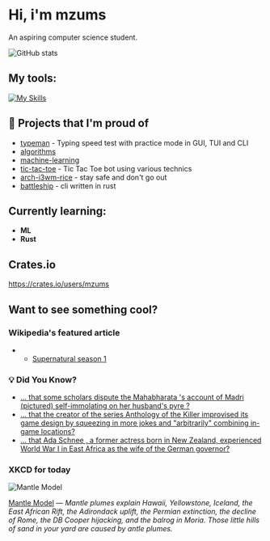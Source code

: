 # Hi, i'm mzums
An aspiring computer science student.  

![GitHub stats](https://github-readme-stats.vercel.app/api?username=mzums&show_icons=true&include_all_commits=true&theme=radical)

## My tools:
  
[![My Skills](https://skillicons.dev/icons?i=rust,python,pytorch,cpp,github,linux,arch,flutter&theme=dark)](https://skillicons.dev)

## 📌 Projects that I'm proud of
<!--PINNED:START-->
- [typeman](https://github.com/mzums/typeman) -  Typing speed test with practice mode in GUI, TUI and CLI 
- [algorithms](https://github.com/mzums/algorithms)
- [machine-learning](https://github.com/mzums/machine-learning)
- [tic-tac-toe](https://github.com/mzums/tic-tac-toe) - Tic Tac Toe bot using various technics
- [arch-i3wm-rice](https://github.com/mzums/arch-i3wm-rice) - stay safe and don't go out
- [battleship](https://github.com/mzums/battleship) - cli written in rust
<!--PINNED:END-->

## Currently learning:
- **ML**
- **Rust**

## Crates.io
https://crates.io/users/mzums

## Want to see something cool?

### Wikipedia's featured article
- <!--WIKI:START-->
  - [Supernatural season 1](https://en.wikipedia.org/wiki/Supernatural_season_1)
<!--WIKI:END-->

### 💡 Did You Know?
<!--DYK:START-->
  - [... that some scholars dispute the Mahabharata 's account of Madri (pictured) self-immolating on her husband's pyre ?](https://en.wikipedia.org/wiki/Madri)
  - [... that the creator of the series Anthology of the Killer improvised its game design by squeezing in more jokes and "arbitrarily" combining in-game locations?](https://en.wikipedia.org/wiki/Anthology_of_the_Killer)
  - [... that Ada Schnee , a former actress born in New Zealand, experienced World War I in East Africa as the wife of the German governor?](https://en.wikipedia.org/wiki/Ada_Schnee)
<!--DYK:END-->

### XKCD for today
<!--XKCD:START-->
![Mantle Model](https://imgs.xkcd.com/comics/mantle_model.png)

[Mantle Model](https://xkcd.com/3141) — *Mantle plumes explain Hawaii, Yellowstone, Iceland, the East African Rift, the Adirondack uplift, the Permian extinction, the decline of Rome, the DB Cooper hijacking, and the balrog in Moria. Those little hills of sand in your yard are caused by antle plumes.*
<!--XKCD:END-->
